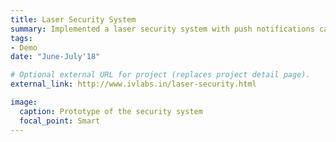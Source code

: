 ```yaml
---
title: Laser Security System
summary: Implemented a laser security system with push notifications capability and real-time monitoring.
tags:
- Demo
date: "June-July'18"

# Optional external URL for project (replaces project detail page).
external_link: http://www.ivlabs.in/laser-security.html

image:
  caption: Prototype of the security system
  focal_point: Smart
---
```

